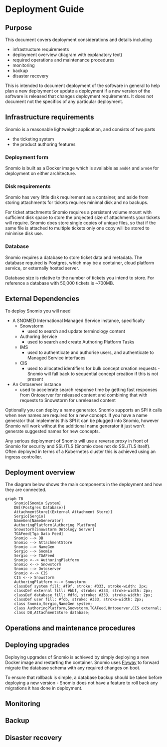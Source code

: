 # Deployment Guide

## Purpose

This document covers deployment considerations and details including

- infrastructure requirements
- deployment overview (diagram with explanatory text)
- required operations and maintenance procedures
- monitoring
- backup
- disaster recovery

This is intended to document deployment of the software in general to help plan a new deployment or
update a deployment if a new version of the software is released that changes deployment
requirements. It does not document not the specifics of any particular deployment.

## Infrastructure requirements

Snomio is a reasonable lightweight application, and consists of two parts

- the ticketing system
- the product authoring features

### Deployment form

Snomio is built as a Docker image which is available as `amd64` and `arm64` for deployment on either
architecture.

### Disk requirements

Snomio has very little disk requirement as a container, and aside from storing attachments for
tickets requires minimal disk and no backups.

For ticket attachments Snomio requires a persistent volume mount with sufficient disk space to store
the projected size of attachments your tickets will require. Snomio does store single copies of
unique files, so that if the same file is attached to multiple tickets only one copy will be stored
to minimise disk use.

### Database

Snomio requires a database to store ticket data and metadata. The database required is Postgres,
which may be a container, cloud platform service, or externally hosted server.

Database size is relative to the number of tickets you intend to store. For reference a database
with 50,000 tickets is ~700MB.

## External Dependencies

To deploy Snomio you will need

- A SNOMED International Managed Service instance, specifically
    - Snowstorm
        - used to search and update terminology content
    - Authoring Service
        - used to search and create Authoring Platform Tasks
    - IMS
        - used to authenticate and authorise users, and authenticate to Managed Service interfaces
    - CIS
        - used to allocated identifiers for bulk concept creation requests - Snomio will fall back
          to sequential concept creation if this is not present
- An Ontoserver instance
    - used to accelerate search response time by getting fast responses from Ontoserver for released
      content and combining that with requests to Snowstorm for unreleased content

Optionally you can deploy a name generator. Snomio supports an SPI it calls when new names are
required for a new concept. If you have a name generator that implements this SPI it can be plugged
into Snomio, however Snomio will work without the additional name generator it just won't generate
suggested names for new concepts.

Any serious deployment of Snomio will use a reverse proxy in front of Snomio for security and
SSL/TLS (Snomio does not do SSL/TLS itself). Often deployed in terms of a Kubernetes cluster this is
achieved using an ingress controller.

## Deployment overview

The diagram below shows the main components in the deployment and how they are connected.
<!-- @formatter:off -->
```mermaid
graph TB
    Snomio[Snomio System]
    DB[(Postgres Database)]
    AttachmentStore[(External Attachment Store)]
    Sergio[Sergio]
    NameGen[NameGenerator]
    AuthoringPlatform[Authoring Platform]
    Snowstorm[Snowstorm Ontology Server]
    TGAFeed[Tga Data Feed]
    Snomio --> DB
    Snomio --> AttachmentStore
    Snomio --> NameGen
    Sergio --> Snomio
    Sergio --> TGAFeed
    Snomio <--> AuthoringPlatform
    Snomio <--> Snowstorm
    Snomio --> Ontoserver
    Snomio <--> CIS
    CIS <--> Snowstorm
    AuthoringPlatform <--> Snowstorm
    classDef system fill: #f9f, stroke: #333, stroke-width: 2px;
    classDef external fill: #bbf, stroke: #333, stroke-width: 2px;
    classDef database fill: #dfd, stroke: #333, stroke-width: 2px;
    classDef user fill: #fdb, stroke: #333, stroke-width: 2px;
    class Snomio,Sergio,NameGen system;
    class AuthoringPlatform,Snowstorm,TGAFeed,Ontoserver,CIS external;
    class DB,AttachmentStore database;
```
<!-- @formatter:on -->

## Operations and maintenance procedures

## Deploying upgrades

Deploying upgrades of Snomio is achieved by simply deploying a new Docker image and restarting the
container. Snomio uses [Flyway](https://flywaydb.org) to forward migrate the database schema with
any required changes on boot.

To ensure that rollback is simple, a database backup should be taken before deploying a new
version - Snomio does not have a feature to roll back any migrations it has done in deployment.

## Monitoring

## Backup

## Disaster recovery